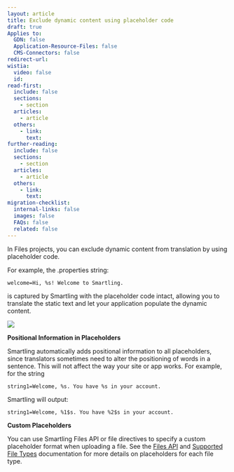 ```yaml
---
layout: article
title: Exclude dynamic content using placeholder code
draft: true
Applies to:
  GDN: false
  Application-Resource-Files: false
  CMS-Connectors: false
redirect-url:
wistia:
  video: false
  id:
read-first:
  include: false
  sections:
    - section
  articles:
    - article
  others:
    - link:
      text:
further-reading:
  include: false
  sections:
    - section
  articles:
    - article
  others:
    - link:
      text:
migration-checklist:
  internal-links: false
  images: false
  FAQs: false
  related: false
---
```

In Files projects, you can exclude dynamic content from translation by using placeholder code.

For example, the .properties string:

```welcome=Hi, %s! Welcome to Smartling.```

is captured by Smartling with the placeholder code intact, allowing you to translate the static text and let your application populate the dynamic content.

![](/hc/en-us/article_attachments/206386987/Smartling___Translations_Management.png)

**Positional Information in Placeholders**

Smartling automatically adds positional information to all placeholders, since translators sometimes need to alter the positioning of words in a sentence. This will not affect the way your site or app works. For example, for the string

```string1=Welcome, %s. You have %s in your account.```

Smartling will output:

```string1=Welcome, %1$s. You have %2$s in your account.```

**Custom Placeholders**

You can use Smartling Files API or file directives to specify a custom placeholder format when uploading a file. See the [Files API](https://docs.smartling.com/display/docs/Files+API) and [Supported File Types](https://docs.smartling.com/display/docs/Supported+File+Types) documentation for more details on placeholders for each file type.